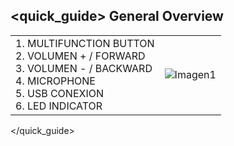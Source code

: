 ## <quick_guide> General Overview

|  |  |
|:-------|:-------|
|1. MULTIFUNCTION BUTTON  <br> 2.	VOLUMEN + / FORWARD <br> 3.	VOLUMEN - / BACKWARD  <br> 4.	MICROPHONE <br> 5.	USB CONEXION <br> 6.	LED INDICATOR|![Imagen1](http://static.energysistem.com/images/manuals/39930/52e7dcfe953ce.jpg)|
</quick_guide>
